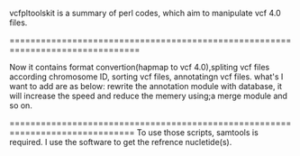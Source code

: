 vcfpltoolskit is a summary of perl codes, which aim to manipulate vcf 4.0 files.

===============================================================================

Now it contains format convertion(hapmap to vcf 4.0),spliting vcf files according chromosome ID, sorting vcf files, annotatingn vcf files. 
what's I want to add are as below: 
rewrite the annotation module with database, it will increase the speed and reduce the memery using;a merge module and so on.

==============================================================================
To use those scripts, samtools is required. I use the software to get the refrence nucletide(s).
